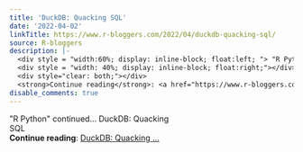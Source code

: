 ```yaml
---
title: 'DuckDB: Quacking SQL'
date: '2022-04-02'
linkTitle: https://www.r-bloggers.com/2022/04/duckdb-quacking-sql/
source: R-bloggers
description: |-
  <div style = "width:60%; display: inline-block; float:left; "> "R Python" continued... DuckDB: Quacking SQL</div>
  <div style = "width: 40%; display: inline-block; float:right;"></div>
  <div style="clear: both;"></div>
  <strong>Continue reading</strong>: <a href="https://www.r-bloggers.com/2022/04/duckdb-quacking-sql/">DuckDB: Quacking ...
disable_comments: true
---
```

<div style = "width:60%; display: inline-block; float:left; "> "R Python" continued... DuckDB: Quacking SQL</div>
<div style = "width: 40%; display: inline-block; float:right;"></div>
<div style="clear: both;"></div>
<strong>Continue reading</strong>: <a href="https://www.r-bloggers.com/2022/04/duckdb-quacking-sql/">DuckDB: Quacking ...
